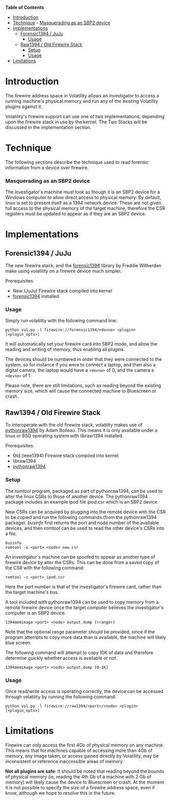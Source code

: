 **Table of Contents**  

- [Introduction](Firewire-Address-Space#introduction)
- [Technique](Firewire-Address-Space#technique)
		- [Masquerading as an SBP2 device](Firewire-Address-Space#masquerading-as-an-sbp2-device)
- [Implementations](Firewire-Address-Space#implementations)
	- [Forensic1394 / JuJu](Firewire-Address-Space#forensic1394--juju)
		- [Usage](Firewire-Address-Space#usage)
	- [Raw1394 / Old Firewire Stack](Firewire-Address-Space#raw1394--old-firewire-stack)
		- [Setup](Firewire-Address-Space#setup)
		- [Usage](Firewire-Address-Space#usage-1)
- [Limitations](Firewire-Address-Space#limitations)

# Introduction

The firewire address space in Volatility allows an investigator to access a running machine's physical memory and run any of the existing Volatility plugins against it.

Volatility's firewire support can use one of two implementations, depending upon the firewire stack in use by the kernel.  The Two Stacks will be discussed in the implementation section.

# Technique

The following sections describe the technique used to read forensic information from a device over firewire.

### Masquerading as an SBP2 device

The investigator's machine must look as though it is an SBP2 device for a Windows computer to allow direct access to physical memory.  By default, linux is set to present itself as a 1394 network device.  These are not given full access to the physical memory of the target machine, therefore the CSR registers must be updated to appear as if they are an SBP2 device.

# Implementations

## Forensic1394 / JuJu

The new firewire stack, and the [forensic1394](http://gitweb.freddie.witherden.org/?p=forensic1394.git;a=summary) library by Freddie Witherden make using volatility on a firewire device much simpler.

Prerequisites:
- New (JuJu) Firewire stack compiled into kernel
- [forensic1394](http://gitweb.freddie.witherden.org/?p=forensic1394.git;a=summary) installed

### Usage

Simply run volatility with the following command line:

    python vol.py -l firewire://forensic1394/<devno> <plugin> [<plugin_opts>]

It will automatically set your firewire card into SBP2 mode, and allow the reading and writing of memory, thus enabling all plugins.

The devices should be numbered in order that they were connected to the system, so for instance if you were to connect a laptop, and then also a digital camera, the laptop would have a `<devno>` of 0, and the camera a `<devno>` of 1.

Please note, there are still limitations, such as reading beyond the existing memory size, which will cause the connected machine to Bluescreen or crash.

## Raw1394 / Old Firewire Stack

To interoperate with the old firewire stack, volatility makes use of [pythonraw1394](http://www.storm.net.nz/static/files/pythonraw1394-1.0.tar.gz) by Adam Boileau.  This means it is only available under a linux or BSD operating system with libraw1394 installed.

Prerequisites:
- Old (ieee1394) Firewire stack compiled into kernel
- libraw1394
- [pythonraw1394](http://www.storm.net.nz/static/files/pythonraw1394-1.0.tar.gz)

### Setup

The *romtool* program, packaged as part of pythonraw1394, can be used to alter the linux CSRs to those of another device.  The pythonraw1394 package includes an example ipod file *ipod.csr* which is an SBP2 device.

New CSRs can be acquired by plugging into the remote device with the CSR to be copied and run the following commands (from the pythonraw1394 package).  *businfo* first returns the port and node number of the available devices, and then *romtool* can be used to read the other device's CSRs into a file.

    businfo
    romtool -o <port> <node> new.csr

An investigator's machine can be spoofed to appear as another type of firewire device by alter the CSRs.  This can be done from a saved copy of the CSR with the following command:

    romtool -s <port> ipod.csr

Here the port number is that of the investigator's firewire card, rather than the target machine's bus.

A tool included with pythonraw1394 can be used to copy memory from a remote firewire device once the target computer believes the investigator's computer is an SBP2 device.

    1394memimage <port> <node> output.dump [<range>]

Note that the optional range parameter should be provided, since if the program attempts to copy more data than is available, the machine will likely blue screen.

The following command will attempt to copy 10K of data and therefore determine quickly whether access is available or not.

    1394memimage <port> <node> output.dump [0-1K]

### Usage

Once read/write access is operating correctly, the device can be accessed through volatility by running the following command:

    python vol.py -l firewire://raw1394/<port>/<node> <plugin> [<plugin_opts>]

# Limitations

Firewire can only access the first 4Gb of physical memory on any machine.  This means that for machines capable of accessing more than 4Gb of memory, any image taken, or access gained directly by Volatility, may be inconsistent or reference inaccessible areas of memory.

**Not all plugins are safe**: It should be noted that reading beyond the bounds of physical memory (ie, reading the 4th Gb of a machine with 2 Gb of memory) will likely cause the device to Bluescreen or crash.  At the moment it is not possible to specify the size of a firewire address space, even if know, although we hope to resolve this in the future.
